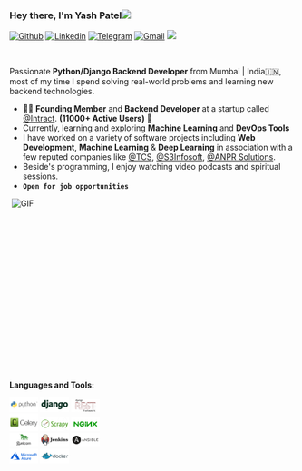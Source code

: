 ### Hey there, I'm Yash Patel<img src="https://media.giphy.com/media/hvRJCLFzcasrR4ia7z/giphy.gif" width="25px">
[![Github](https://img.shields.io/badge/-Github-000?style=flat&logo=Github&logoColor=white)](https://github.com/yashpatel7025)
[![Linkedin](https://img.shields.io/badge/-LinkedIn-blue?style=flat&logo=Linkedin&logoColor=white)](https://www.linkedin.com/in/yashpatel-ml/)
[![Telegram](https://img.shields.io/badge/-Telegram-blue?style=flat&logo=Telegram&logoColor=white)](https://t.me/yashpatel7025)
[![Gmail](https://img.shields.io/badge/-Gmail-c14438?style=flat&logo=Gmail&logoColor=white)](mailto:yashpatel7025@gmail.com)
![](https://visitor-badge.glitch.me/badge?page_id=yashpatel7025.yashpatel7025)

<br />

Passionate **Python/Django Backend Developer** from Mumbai | India:india:, most of my time I spend solving real-world problems and learning new backend technologies.

- :man_office_worker: **Founding Member** and **Backend Developer** at a startup called [@Intract](https://www.intractonline.com/). **(11000+ Active Users)** 🚀
- Currently, learning and exploring **Machine Learning** and **DevOps Tools** 
- I have worked on a variety of software projects including **Web Development**, **Machine Learning** & **Deep Learning** in association with a few reputed companies like [@TCS](https://www.tcs.com/), [@S3Infosoft](https://s3infosoft.com/), [@ANPR Solutions](#).
- Beside's programming, I enjoy watching video podcasts and spiritual sessions.
- **``Open for job opportunities``**

<img align="right" alt="GIF" src="https://github.com/yashpatel7025/yashpatel7025/blob/main/images/code.gif?raw=true" width="500" height="320" />


**Languages and Tools:**  

<p>
  
  <code><img width="10%" src="./images/python-ar21.svg"></code>
  <code><img width="10%" src="./images/djangoproject-ar21.svg"></code>
  <code><img width="10%" src="./images/djang-rest-framework-logo.webp"></code>
  <br />
  <code><img width="10%" src="./images/celery.png"></code>
  <code><img width="10%" src="./images/scrapy1.png"></code>
  <code><img width="10%" src="./images/nginx-ar21.svg"></code>
  <br />
  <code><img width="10%" src="./images/gunicorn-ar21.svg"></code>
  <code><img width="10%" src="./images/jenkins-ar21.svg"></code>
  <code><img width="10%" src="./images/ansible-ar21.svg"></code>
  <br />
  <code><img width="10%" src="./images/microsoft_azure-ar21.svg"></code>
  <code><img width="10%" src="./images/docker-ar21.svg"></code>
  <br />
 
</p>
